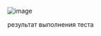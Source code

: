 ![image](https://github.com/kralya-git/github_API_testing/assets/113534398/e81a70b1-83c6-4fcf-bced-2e2d86c1905f)

результат выполнения теста
